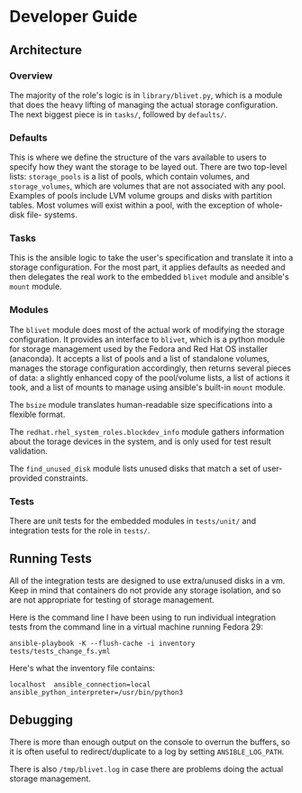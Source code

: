 # Developer Guide
## Architecture
### Overview
The majority of the role's logic is in `library/blivet.py`, which is a module
that does the heavy lifting of managing the actual storage configuration. The
next biggest piece is in `tasks/`, followed by `defaults/`.

### Defaults
This is where we define the structure of the vars available to users to specify
how they want the storage to be layed out. There are two top-level lists:
`storage_pools` is a list of pools, which contain volumes, and
`storage_volumes`, which are volumes that are not associated with any pool.
Examples of pools include LVM volume groups and disks with partition tables.
Most volumes will exist within a pool, with the exception of whole-disk file-
systems.

### Tasks
This is the ansible logic to take the user's specification and translate it
into a storage configuration. For the most part, it applies defaults as needed
and then delegates the real work to the embedded `blivet` module and ansible's
`mount` module.

### Modules
The `blivet` module does most of the actual work of modifying the storage
configuration. It provides an interface to `blivet`, which is a python module
for storage management used by the Fedora and Red Hat OS installer (anaconda).
It accepts a list of pools and a list of standalone volumes, manages the
storage configuration accordingly, then returns several pieces of data: a
slightly enhanced copy of the pool/volume lists, a list of actions it took,
and a list of mounts to manage using ansible's built-in `mount` module.

The `bsize` module translates human-readable size specifications into a
flexible format.

The `redhat.rhel_system_roles.blockdev_info` module gathers information about the
torage devices in the system, and is only used for test result validation.

The `find_unused_disk` module lists unused disks that match a set of user-
provided constraints.

### Tests
There are unit tests for the embedded modules in `tests/unit/` and integration
tests for the role in `tests/`.

## Running Tests
All of the integration tests are designed to use extra/unused disks in a vm.
Keep in mind that containers do not provide any storage isolation, and so are
not appropriate for testing of storage management.

Here is the command line I have been using to run individual integration tests
from the command line in a virtual machine running Fedora 29:

`ansible-playbook -K --flush-cache -i inventory tests/tests_change_fs.yml`

Here's what the inventory file contains:

`localhost	ansible_connection=local ansible_python_interpreter=/usr/bin/python3`

## Debugging
There is more than enough output on the console to overrun the buffers, so it
is often useful to redirect/duplicate to a log by setting `ANSIBLE_LOG_PATH`.

There is also `/tmp/blivet.log` in case there are problems doing the actual
storage management.
